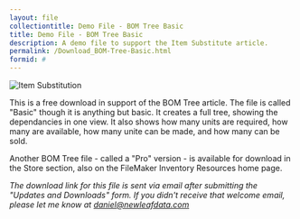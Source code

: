 ```yaml
---
layout: file
collectiontitle: Demo File - BOM Tree Basic
title: Demo File - BOM Tree Basic
description: A demo file to support the Item Substitute article.
permalink: /Download_BOM-Tree-Basic.html
formid: #
---
```


![Item Substitution](http://newleafdata.com/images/fmp_BOMTreeBasic.png)

This is a free download in support of the BOM Tree article.  The file is called "Basic" though it is anything but basic.  It creates a full tree, showing the dependancies in one view.  It also shows how many units are required, how many are available, how many unite can be made, and how many can be sold.

Another BOM Tree file - called a "Pro" version - is available for download in the Store section, also on the FileMaker Inventory Resources home page.

*The download link for this file is sent via email after submitting the "Updates and Downloads" form.  If you didn't receive that welcome email, please let me know at daniel@newleafdata.com*
